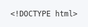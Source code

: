 
        <!DOCTYPE html>
<html lang="en">
<head>
    <meta charset="UTF-8">
    <meta name="viewport" content="width=device-width, initial-scale=1.0">
    <title>Note Template Generator</title>
    <style>
        body {
            font-family: 'Segoe UI', Tahoma, Geneva, Verdana, sans-serif;
            line-height: 1.6;
            color: #333;
            max-width: 1200px;
            margin: 0 auto;
            padding: 20px;
            background-color: #f5f7fa;
        }
        
        h1 {
            color: #2c3e50;
            text-align: center;
            margin-bottom: 30px;
        }
        
        .container {
            display: grid;
            grid-template-columns: 1fr 1fr;
            gap: 30px;
        }
        
        .form-section, .preview-section {
            background-color: white;
            padding: 25px;
            border-radius: 8px;
            box-shadow: 0 4px 6px rgba(0, 0, 0, 0.1);
        }
        
        .preview-section {
            position: relative;
        }
        
        h2 {
            color: #3498db;
            margin-top: 0;
            border-bottom: 2px solid #f0f0f0;
            padding-bottom: 10px;
        }
        
        .form-group {
            margin-bottom: 20px;
        }
        
        .conditional-field {
            padding: 15px;
            border-left: 3px solid #3498db;
            background-color: #f1f9ff;
            display: none;
        }
        
        .add-more-link {
            color: #3498db;
            cursor: pointer;
            font-weight: 600;
            display: inline-block;
            margin-top: 10px;
            margin-bottom: 20px;
            text-decoration: underline;
        }
        
        .delete-group-btn {
            background-color: #e74c3c;
            color: white;
            border: none;
            padding: 5px 10px;
            font-size: 14px;
            border-radius: 4px;
            cursor: pointer;
            margin-top: 10px;
            margin-bottom: 20px;
        }
        
        .additional-part-group {
            border-left: 3px solid #3498db;
            padding-left: 15px;
            margin-bottom: 30px;
            background-color: #f8f9fa;
            padding: 15px;
            border-radius: 4px;
        }
        
        label {
            display: block;
            margin-bottom: 8px;
            font-weight: 600;
            color: #555;
        }
        
        input[type="text"], textarea, select {
            width: 100%;
            padding: 12px;
            border: 1px solid #ddd;
            border-radius: 4px;
            font-family: inherit;
            font-size: 15px;
            box-sizing: border-box;
        }
        
        textarea {
            min-height: 100px;
            resize: vertical;
        }
        
        .btn {
            background-color: #3498db;
            color: white;
            border: none;
            padding: 12px 20px;
            font-size: 16px;
            border-radius: 4px;
            cursor: pointer;
            transition: background-color 0.3s;
            font-weight: 600;
            display: inline-flex;
            align-items: center;
            justify-content: center;
        }
        
        .btn:hover {
            background-color: #2980b9;
        }
        
        .btn-copy {
            background-color: #27ae60;
            margin-left: 10px;
        }
        
        .btn-copy:hover {
            background-color: #219653;
        }
        
        .btn-reset {
            background-color: #e74c3c;
        }
        
        .btn-reset:hover {
            background-color: #c0392b;
        }
        
        .button-group {
            display: flex;
            margin-top: 20px;
            gap: 10px;
        }
        
        #preview {
            background-color: #f9f9f9;
            padding: 20px;
            border-radius: 4px;
            border: 1px solid #e0e0e0;
            min-height: 300px;
            white-space: pre-wrap;
            font-family: 'Courier New', monospace;
            font-size: 14px;
            margin-top: 15px;
            overflow-y: auto;
            line-height: 1.5;
        }
        
        .copy-message {
            position: absolute;
            top: 25px;
            right: 25px;
            background-color: #27ae60;
            color: white;
            padding: 8px 12px;
            border-radius: 4px;
            font-size: 14px;
            opacity: 0;
            transition: opacity 0.3s;
        }
        
        .copy-message.show {
            opacity: 1;
        }
        
        .template-controls {
            margin-bottom: 30px;
        }
        
        select {
            padding: 10px;
            border-radius: 4px;
            border: 1px solid #ddd;
            font-size: 15px;
            margin-right: 10px;
        }

        @media (max-width: 768px) {
            .container {
                grid-template-columns: 1fr;
            }
        }
    </style>
</head>
<body>
    <h1>Note Template Generator</h1>
    
    <div class="container">
        <div class="form-section">
            <h2>Template Input</h2>
            
            <div class="template-controls">
                <label for="template-select">Choose a template:</label>
                <select id="template-select">
                    <option value="breakfix">Break/Fix Task Notes</option>
                    <option value="networking">Networking Task Notes</option>
                    <option value="meeting">Meeting Note</option>
                    <option value="project">Project Update</option>
                    <option value="workwindow">Work Window Request Email</option>
                    <option value="custom">Custom Template</option>
                </select>
            </div>
            
            <form id="template-form">
                <!-- Fields will be dynamically generated here -->
            </form>
        </div>
        
        <div class="preview-section">
            <h2>Note Preview</h2>
            <div id="preview">Your compiled note will appear here...</div>
            <div class="button-group">
                <button type="button" class="btn" id="complete-btn">Complete Note</button>
                <button type="button" class="btn btn-copy" id="copy-btn">Copy to Clipboard</button>
                <button type="button" class="btn btn-reset" id="reset-btn">Reset</button>
            </div>
            <div class="copy-message" id="copy-message">Note copied to clipboard!</div>
        </div>
    </div>

    <script>
        // Template definitions
        const templates = {
            breakfix: {
                title: "Break/Fix Task Notes",
                fields: [
                    { name: "taskId", label: "Task ID", type: "text" },
                    { name: "assetTagConfirmed", label: "Was the asset tag visually confirmed?", type: "select", options: ["Yes", "No"] },
                    { name: "taskReviewed", label: "Did you review the task?", type: "select", options: ["Yes", "No"] },
                    { name: "notesReviewed", label: "Did you review the notes?", type: "select", options: ["Yes", "No"] },
                    { name: "uponArrival", label: "Upon Arrival:", type: "textarea" },
                    { name: "partReplaced", label: "Part(s) Replaced", type: "text" },
                    { name: "oldSerialNumber", label: "Old Serial Number", type: "text" },
                    { name: "newSerialNumber", label: "New Serial Number", type: "text" },
                    { name: "licensePlate", label: "License Plate", type: "text" },
                    { name: "actionsTaken", label: "Actions Taken", type: "textarea" },
                    { name: "wasEscalated", label: "Was this ticket escalated?", type: "select", options: ["Yes", "No"], hasConditionalFields: true },
                    { name: "escalatedTo", label: "Who will this be escalated to?", type: "text", conditionalOn: { field: "wasEscalated", value: "Yes" } },
                    { name: "seniorTechAlias", label: "Senior Technician Alias who approved escalation", type: "text", conditionalOn: { field: "wasEscalated", value: "Yes" } }
                ],
                format: (data) => {
                    let escalationInfo = "";
                    if (data.wasEscalated === "Yes") {
                        escalationInfo = `
ESCALATION DETAILS:
- Escalated To: ${data.escalatedTo || "[Not specified]"}
- Senior Tech Approval: ${data.seniorTechAlias || "[Not specified]"}`;
                    }
                    
                    return `TASK ID: ${data.taskId || "[No ID]"}
ASSET TAG CONFIRMED: ${data.assetTagConfirmed || "N/A"}
TASK REVIEWED: ${data.taskReviewed || "N/A"}
NOTES REVIEWED: ${data.notesReviewed || "N/A"}

UPON ARRIVAL:
${data.uponArrival || "[No arrival notes recorded]"}

PART(S) REPLACED: ${data.partReplaced || "N/A"}
OLD SERIAL NUMBER: ${data.oldSerialNumber || "N/A"}
NEW SERIAL NUMBER: ${data.newSerialNumber || "N/A"}
LICENSE PLATE: ${data.licensePlate || "N/A"}

ACTIONS TAKEN:
${data.actionsTaken || "[No actions recorded]"}

TICKET ESCALATED: ${data.wasEscalated || "No"}${escalationInfo}`;
                }
            },
            networking: {
                title: "Networking Task Notes",
                fields: [
                    { name: "taskId", label: "Task ID", type: "text" },
                    { name: "assetTagConfirmed", label: "Was the asset tag visually confirmed?", type: "select", options: ["Yes", "No"] },
                    { name: "taskReviewed", label: "Did you review the task?", type: "select", options: ["Yes", "No"] },
                    { name: "notesReviewed", label: "Did you review the notes?", type: "select", options: ["Yes", "No"] },
                    { name: "uponArrival", label: "Upon Arrival:", type: "textarea" },
                    { name: "sourceDevice", label: "Source Device:Port", type: "text" },
                    { name: "endDevice", label: "End Device:Port", type: "text" },
                    { name: "partReplaced", label: "Part(s) Replaced", type: "text" },
                    { name: "oldSerialNumber", label: "Old Serial Number", type: "text" },
                    { name: "newSerialNumber", label: "New Serial Number", type: "text" },
                    { name: "licensePlate", label: "License Plate", type: "text" },
                    { name: "actionsTaken", label: "Actions Taken", type: "textarea" },
                    { name: "wasEscalated", label: "Was this ticket escalated?", type: "select", options: ["Yes", "No"], hasConditionalFields: true },
                    { name: "escalatedTo", label: "Who will this be escalated to?", type: "text", conditionalOn: { field: "wasEscalated", value: "Yes" } },
                    { name: "seniorTechAlias", label: "Senior Technician Alias who approved escalation", type: "text", conditionalOn: { field: "wasEscalated", value: "Yes" } }
                ],
                format: (data) => {
                    let escalationInfo = "";
                    if (data.wasEscalated === "Yes") {
                        escalationInfo = `
ESCALATION DETAILS:
- Escalated To: ${data.escalatedTo || "[Not specified]"}
- Senior Tech Approval: ${data.seniorTechAlias || "[Not specified]"}`;
                    }
                    
                    return `TASK ID: ${data.taskId || "[No ID]"}
ASSET TAG CONFIRMED: ${data.assetTagConfirmed || "N/A"}
TASK REVIEWED: ${data.taskReviewed || "N/A"}
NOTES REVIEWED: ${data.notesReviewed || "N/A"}

UPON ARRIVAL:
${data.uponArrival || "[No arrival notes recorded]"}

SOURCE DEVICE:PORT: ${data.sourceDevice || "N/A"}
END DEVICE:PORT: ${data.endDevice || "N/A"}
PART(S) REPLACED: ${data.partReplaced || "N/A"}
OLD SERIAL NUMBER: ${data.oldSerialNumber || "N/A"}
NEW SERIAL NUMBER: ${data.newSerialNumber || "N/A"}
LICENSE PLATE: ${data.licensePlate || "N/A"}

ACTIONS TAKEN:
${data.actionsTaken || "[No actions recorded]"}

TICKET ESCALATED: ${data.wasEscalated || "No"}${escalationInfo}`;
                }
            },
            meeting: {
                title: "Meeting Note",
                fields: [
                    { name: "meetingTitle", label: "Meeting Title", type: "text" },
                    { name: "date", label: "Date & Time", type: "text" },
                    { name: "attendees", label: "Attendees", type: "text" },
                    { name: "agenda", label: "Agenda", type: "textarea" },
                    { name: "decisions", label: "Key Decisions", type: "textarea" },
                    { name: "actionItems", label: "Action Items", type: "textarea" }
                ],
                format: (data) => {
                    return `MEETING: ${data.meetingTitle || "[No Title]"}
DATE: ${data.date || "N/A"}
ATTENDEES: ${data.attendees || "N/A"}

AGENDA:
${data.agenda || "[No agenda items]"}

KEY DECISIONS:
${data.decisions || "[No decisions recorded]"}

ACTION ITEMS:
${data.actionItems || "[No action items]"}`;
                }
            },
            project: {
                title: "Project Update",
                fields: [
                    { name: "projectName", label: "Project Name", type: "text" },
                    { name: "status", label: "Current Status", type: "text" },
                    { name: "accomplishments", label: "Recent Accomplishments", type: "textarea" },
                    { name: "challenges", label: "Current Challenges", type: "textarea" },
                    { name: "nextSteps", label: "Next Steps", type: "textarea" },
                    { name: "resources", label: "Required Resources", type: "textarea" }
                ],
                format: (data) => {
                    return `PROJECT UPDATE: ${data.projectName || "[No Project Name]"}
STATUS: ${data.status || "N/A"}

RECENT ACCOMPLISHMENTS:
${data.accomplishments || "[None recorded]"}

CURRENT CHALLENGES:
${data.challenges || "[None recorded]"}

NEXT STEPS:
${data.nextSteps || "[None planned]"}

REQUIRED RESOURCES:
${data.resources || "[None specified]"}`;
                }
            },
            custom: {
                title: "Custom Template",
                fields: [
                    { name: "customTitle", label: "Note Title", type: "text" },
                    { name: "customTemplate", label: "Custom Template (Use ## to denote where input values will go)", type: "textarea" },
                    { name: "customValues", label: "Values (one per line, in order of ##)", type: "textarea" }
                ],
                format: (data) => {
                    let result = `${data.customTitle || "Custom Note"}\n\n`;
                    
                    if (data.customTemplate) {
                        let template = data.customTemplate;
                        const values = data.customValues ? data.customValues.split('\n').filter(v => v.trim()) : [];
                        
                        values.forEach((value, index) => {
                            template = template.replace('##', value);
                        });
                        
                        // Replace any remaining ## with blank
                        template = template.replace(/##/g, '[empty]');
                        
                        result += template;
                    } else {
                        result += "[No custom template defined]";
                    }
                    
                    return result;
                }
            },
            workwindow: {
                title: "Work Window Request Email",
                fields: [
                    { name: "taskId", label: "Task ID", type: "text" },
                    { name: "date", label: "Date", type: "text" },
                    { name: "time", label: "Time", type: "text" }
                ],
                format: (data) => {
                    return `WORK WINDOW REQUEST - TASK ID: ${data.taskId || "[No ID]"}

Hello, 

We need to schedule a work window for task # ${data.taskId || "SlotA"}. The next available date we have for this work window is ${data.date || "SlotB"} at ${data.time || "SlotC"}. Does this work for you? 

NOTE: For every work window we will need a MINIMUM of 24 hours' notice so that SS can confirm availability. Important! Please remove traffic if necessary to facilitate a timely start for the WW event.`;
                }
            }
        };

        // Current template
        let currentTemplate = 'breakfix';
        let additionalPartsCounter = 0;
        
        // DOM elements
        const templateForm = document.getElementById('template-form');
        const previewDiv = document.getElementById('preview');
        const templateSelect = document.getElementById('template-select');
        const completeBtn = document.getElementById('complete-btn');
        const copyBtn = document.getElementById('copy-btn');
        const resetBtn = document.getElementById('reset-btn');
        const copyMessage = document.getElementById('copy-message');
        
        // Initialize with the default template
        generateFormFields();
        
        // Add change event listener to the template select
        templateSelect.addEventListener('change', changeTemplate);
        
        // Function to change template
        function changeTemplate() {
            currentTemplate = templateSelect.value;
            generateFormFields();
            updatePreview();
            if (currentTemplate === 'breakfix' || currentTemplate === 'networking') {
                ensureAddMoreButtonIsLast();
            }
        }
        
        // Function to generate form fields based on selected template
        function generateFormFields() {
            templateForm.innerHTML = '';
            additionalPartsCounter = 0;
            
            const template = templates[currentTemplate];
            
            template.fields.forEach((field, index) => {
                // Skip conditional fields initially
                if (field.conditionalOn && !shouldShowConditionalField(field)) {
                    return;
                }
                
                const formGroup = document.createElement('div');
                formGroup.className = 'form-group';
                if (field.conditionalOn) {
                    formGroup.className += ' conditional-field';
                    formGroup.setAttribute('data-depends-on', field.conditionalOn.field);
                    formGroup.setAttribute('data-depends-value', field.conditionalOn.value);
                }
                
                const label = document.createElement('label');
                label.setAttribute('for', field.name);
                label.textContent = field.label;
                
                let input;
                if (field.type === 'textarea') {
                    input = document.createElement('textarea');
                } else if (field.type === 'select' && field.options) {
                    input = document.createElement('select');
                    // Add an empty option first
                    const emptyOption = document.createElement('option');
                    emptyOption.value = '';
                    emptyOption.textContent = '-- Select --';
                    input.appendChild(emptyOption);
                    
                    // Add the rest of the options
                    field.options.forEach(optionText => {
                        const option = document.createElement('option');
                        option.value = optionText;
                        option.textContent = optionText;
                        input.appendChild(option);
                    });
                    
                    // For fields that trigger conditional fields
                    if (field.hasConditionalFields) {
                        input.addEventListener('change', handleConditionalFields);
                    }
                } else {
                    input = document.createElement('input');
                    input.type = field.type;
                }
                
                input.id = field.name;
                input.name = field.name;
                input.addEventListener('input', updatePreview);
                
                formGroup.appendChild(label);
                formGroup.appendChild(input);
                templateForm.appendChild(formGroup);
                
                // Create container for additional parts after the License Plate field
                if (field.name === 'licensePlate' && (currentTemplate === 'breakfix' || currentTemplate === 'networking')) {
                    // Add container for additional parts
                    const additionalPartsContainer = document.createElement('div');
                    additionalPartsContainer.id = 'additional-parts-container';
                    templateForm.appendChild(additionalPartsContainer);
                    
                    // Add the "Add More Parts" link initially after the main part fields
                    addAddMoreButton(templateForm);
                }
            });
        }
        
        // Function to add the "Add More Parts" button
        function addAddMoreButton(parentElement) {
            // Remove any existing add more button first
            const existingButton = document.getElementById('add-more-container');
            if (existingButton) {
                existingButton.remove();
            }
            
            // Create a new add more button
            const addMoreContainer = document.createElement('div');
            addMoreContainer.id = 'add-more-container';
            
            const addMoreLink = document.createElement('div');
            addMoreLink.className = 'add-more-link';
            addMoreLink.textContent = '+ Add More Parts';
            addMoreLink.addEventListener('click', addMoreParts);
            
            addMoreContainer.appendChild(addMoreLink);
            parentElement.appendChild(addMoreContainer);
        }
        
        // Function to add more parts
        function addMoreParts() {
            additionalPartsCounter++;
            const container = document.getElementById('additional-parts-container');
            
            const partGroup = document.createElement('div');
            partGroup.className = 'additional-part-group';
            partGroup.id = `additional-part-${additionalPartsCounter}`;
            
            // Create a heading for the additional part
            const heading = document.createElement('h4');
            heading.textContent = `Additional Part ${additionalPartsCounter}`;
            heading.style.marginTop = '0';
            partGroup.appendChild(heading);
            
            // Create Old Serial Number field
            const oldSerialGroup = document.createElement('div');
            oldSerialGroup.className = 'form-group';
            
            const oldSerialLabel = document.createElement('label');
            oldSerialLabel.setAttribute('for', `oldSerialNumber${additionalPartsCounter}`);
            oldSerialLabel.textContent = 'Old Serial Number';
            
            const oldSerialInput = document.createElement('input');
            oldSerialInput.type = 'text';
            oldSerialInput.id = `oldSerialNumber${additionalPartsCounter}`;
            oldSerialInput.name = `oldSerialNumber${additionalPartsCounter}`;
            oldSerialInput.addEventListener('input', updatePreview);
            
            oldSerialGroup.appendChild(oldSerialLabel);
            oldSerialGroup.appendChild(oldSerialInput);
            partGroup.appendChild(oldSerialGroup);
            
            // Create New Serial Number field
            const newSerialGroup = document.createElement('div');
            newSerialGroup.className = 'form-group';
            
            const newSerialLabel = document.createElement('label');
            newSerialLabel.setAttribute('for', `newSerialNumber${additionalPartsCounter}`);
            newSerialLabel.textContent = 'New Serial Number';
            
            const newSerialInput = document.createElement('input');
            newSerialInput.type = 'text';
            newSerialInput.id = `newSerialNumber${additionalPartsCounter}`;
            newSerialInput.name = `newSerialNumber${additionalPartsCounter}`;
            newSerialInput.addEventListener('input', updatePreview);
            
            newSerialGroup.appendChild(newSerialLabel);
            newSerialGroup.appendChild(newSerialInput);
            partGroup.appendChild(newSerialGroup);
            
            // Create License Plate field
            const licensePlateGroup = document.createElement('div');
            licensePlateGroup.className = 'form-group';
            
            const licensePlateLabel = document.createElement('label');
            licensePlateLabel.setAttribute('for', `licensePlate${additionalPartsCounter}`);
            licensePlateLabel.textContent = 'License Plate';
            
            const licensePlateInput = document.createElement('input');
            licensePlateInput.type = 'text';
            licensePlateInput.id = `licensePlate${additionalPartsCounter}`;
            licensePlateInput.name = `licensePlate${additionalPartsCounter}`;
            licensePlateInput.addEventListener('input', updatePreview);
            
            licensePlateGroup.appendChild(licensePlateLabel);
            licensePlateGroup.appendChild(licensePlateInput);
            partGroup.appendChild(licensePlateGroup);
            
            // Add Delete button with unique ID for better targeting
            const deleteButton = document.createElement('button');
            deleteButton.className = 'delete-group-btn';
            deleteButton.textContent = 'Delete this part';
            deleteButton.id = `delete-part-${additionalPartsCounter}`;
            deleteButton.setAttribute('type', 'button'); // Prevent form submission
            deleteButton.setAttribute('data-part-id', additionalPartsCounter);
            
            // Add click event with proper context
            deleteButton.onclick = function() {
                const partId = this.getAttribute('data-part-id');
                deletePartGroup(partId);
            };
            
            partGroup.appendChild(deleteButton);
            container.appendChild(partGroup);
            
            updatePreview();
            
            // Move the Add More button after the most recently added part
            addAddMoreButton(container);
        }
        
        // Function to ensure the Add More button is always last
        function ensureAddMoreButtonIsLast() {
            const addMoreContainer = document.getElementById('add-more-container');
            if (addMoreContainer) {
                const form = document.getElementById('template-form');
                form.appendChild(addMoreContainer);
            }
        }
        
        // Function to delete a part group
        function deletePartGroup(partId) {
            const partGroup = document.getElementById(`additional-part-${partId}`);
            if (partGroup) {
                partGroup.remove();
                updatePreview();
                ensureAddMoreButtonIsLast();
            }
        }
        
        // Function to check if conditional field should be shown
        function shouldShowConditionalField(field) {
            if (!field.conditionalOn) return true;
            
            const dependsOnField = document.getElementById(field.conditionalOn.field);
            return dependsOnField && dependsOnField.value === field.conditionalOn.value;
        }
        
        // Function to handle showing/hiding conditional fields
        function handleConditionalFields(event) {
            const triggerField = event.target;
            const triggerValue = triggerField.value;
            const conditionalFields = document.querySelectorAll(`.conditional-field[data-depends-on="${triggerField.id}"]`);
            
            conditionalFields.forEach(field => {
                const requiredValue = field.getAttribute('data-depends-value');
                if (triggerValue === requiredValue) {
                    field.style.display = 'block';
                } else {
                    field.style.display = 'none';
                    // Clear values in hidden fields
                    const inputs = field.querySelectorAll('input, textarea, select');
                    inputs.forEach(input => {
                        input.value = '';
                    });
                }
            });
            
            // Update preview after handling conditional fields
            updatePreview();
        }
        
        // Function to update preview as user types
        function updatePreview() {
            const formData = {};
            const template = templates[currentTemplate];
            
            // Collect values from regular fields
            template.fields.forEach(field => {
                const input = document.getElementById(field.name);
                if (input) {
                    formData[field.name] = input.value;
                }
            });
            
            // Collect values from additional parts
            if ((currentTemplate === 'breakfix' || currentTemplate === 'networking')) {
                formData.additionalParts = [];
                
                // Look for all additional parts in the DOM
                for (let i = 1; i <= additionalPartsCounter; i++) {
                    const partGroup = document.getElementById(`additional-part-${i}`);
                    if (partGroup) {
                        const oldSerial = document.getElementById(`oldSerialNumber${i}`);
                        const newSerial = document.getElementById(`newSerialNumber${i}`);
                        const licensePlate = document.getElementById(`licensePlate${i}`);
                        
                        if (oldSerial && newSerial && licensePlate) {
                            formData.additionalParts.push({
                                id: i,
                                oldSerialNumber: oldSerial.value,
                                newSerialNumber: newSerial.value,
                                licensePlate: licensePlate.value
                            });
                        }
                    }
                }
            }
            
            // Format the note with additional parts
            let formattedNote = template.format(formData);
            
            // Add additional parts info to the formatted note
            if ((currentTemplate === 'breakfix' || currentTemplate === 'networking') && formData.additionalParts && formData.additionalParts.length > 0) {
                formattedNote += '\n\nADDITIONAL PARTS:';
                
                formData.additionalParts.forEach((part, index) => {
                    formattedNote += `\n\nPART #${index + 2}:
OLD SERIAL NUMBER: ${part.oldSerialNumber || "N/A"}
NEW SERIAL NUMBER: ${part.newSerialNumber || "N/A"}
LICENSE PLATE: ${part.licensePlate || "N/A"}`;
                });
            }
            
            previewDiv.textContent = formattedNote;
        }
        
        // Complete button click handler
        completeBtn.addEventListener('click', () => {
            updatePreview(); // Ensure preview is current
            previewDiv.focus();
        });
        
        // Copy button click handler
        copyBtn.addEventListener('click', () => {
            const noteText = previewDiv.textContent;
            navigator.clipboard.writeText(noteText).then(() => {
                copyMessage.classList.add('show');
                setTimeout(() => {
                    copyMessage.classList.remove('show');
                }, 2000);
            });
        });
        
        // Reset button click handler
        resetBtn.addEventListener('click', () => {
            templateForm.reset();
            
            // Also reset any conditional fields
            const conditionalFields = document.querySelectorAll('.conditional-field');
            conditionalFields.forEach(field => {
                field.style.display = 'none';
            });
            
            // Remove any additional parts
            const additionalPartsContainer = document.getElementById('additional-parts-container');
            if (additionalPartsContainer) {
                additionalPartsContainer.innerHTML = '';
            }
            additionalPartsCounter = 0;
            
            // Reset the add more button position
            if (currentTemplate === 'breakfix' || currentTemplate === 'networking') {
                addAddMoreButton(templateForm);
            }
            
            updatePreview();
        });
    </script>
</body>
</html>
